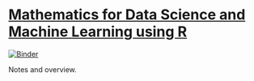 # [Mathematics for Data Science and Machine Learning using R](https://www.packtpub.com/product/mathematics-for-data-science-and-machine-learning-using-r-video/9781839210945)

[![Binder](https://mybinder.org/badge_logo.svg)](https://mybinder.org/v2/gh/franksalas/math_with_R/HEAD)

Notes and overview.
